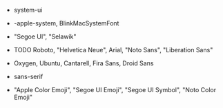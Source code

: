 
- system-ui
- -apple-system, BlinkMacSystemFont

- "Segoe UI", "Selawik"

- TODO Roboto, "Helvetica Neue", Arial, "Noto Sans", "Liberation Sans"

- Oxygen, Ubuntu, Cantarell, Fira Sans, Droid Sans

- sans-serif
- "Apple Color Emoji", "Segoe UI Emoji", "Segoe UI Symbol", "Noto Color Emoji"

